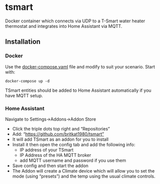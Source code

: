 # tsmart

Docker container which connects via UDP to a T-Smart water heater thermostat and integrates into Home Assistant via MQTT.

## Installation

### Docker

Use the [docker-compose.yaml](docker-compose.yaml) file and modify to suit your scenario. Start with:

`docker-compose up -d`

TSmart entities should be added to Home Assistant automatically if you have MQTT setup.

### Home Assistant

Navigate to Settings->Addons->Addon Store

* Click the triple dots top right and “Repositories”
* Add: “https://github.com/britkat1980/tsmart”
* It will add TSmart as an addon for you to install
* Install it then open the config tab and add the following info:
    * IP address of your TSmart
    * IP Address of the HA MQTT broker
    * add MQTT username and password if you use them
* Save config and then start the addon
* The Addon will create a Climate device which will allow you to set the mode (using “presets”) and the temp using the usual climate controls.
